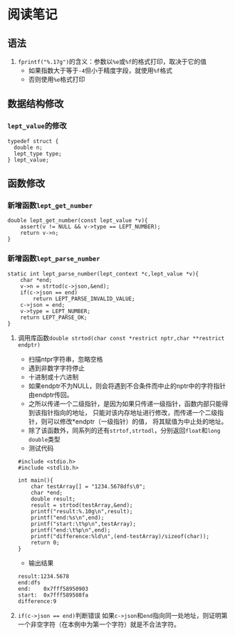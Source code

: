 # 阅读笔记
## 语法
1. `fprintf("%.17g")`的含义：参数以`%e`或`%f`的格式打印，取决于它的值
	* 如果指数大于等于`-4`但小于精度字段，就使用`%f`格式
	* 否则使用`%e`格式打印

## 数据结构修改
### `lept_value`的修改
```  
typedef struct {
  double n;
  lept_type type;
} lept_value;
```

## 函数修改
### 新增函数`lept_get_number`
```
double lept_get_number(const lept_value *v){
	assert(v != NULL && v->type == LEPT_NUMBER);
	return v->n;
}
```
### 新增函数`lept_parse_number`
```
static int lept_parse_number(lept_context *c,lept_value *v){
	char *end;
	v->n = strtod(c->json,&end);
	if(c->json == end)
		return LEPT_PARSE_INVALID_VALUE;
	c->json = end;
	v->type = LEPT_NUMBER;
	return LEPT_PARSE_OK;
}
```
1. 调用库函数`double strtod(char const *restrict nptr,char **restrict endptr)`
	* 扫描ntpr字符串，忽略空格
	* 遇到非数字字符停止
	* 十进制或十六进制
	* 如果endptr不为NULL，则会将遇到不合条件而中止的nptr中的字符指针由endptr传回。
	* 之所以传递一个二级指针，是因为如果只传递一级指针，函数内部只能得到该指针指向的地址，
	只能对该内存地址进行修改，而传递一个二级指针，则可以修改*endptr（一级指针）的值，
	将其赋值为中止处的地址。
	* 除了该函数外，同系列的还有`strtof,strtodl`，分别返回`float`和`long double`类型
	* 测试代码
	```
	#include <stdio.h>
	#include <stdlib.h>

	int main(){
		char testArray[] = "1234.5678dfs\0";
		char *end;
		double result;
		result = strtod(testArray,&end);
		printf("result:%.10g\n",result);
		printf("end:%s\n",end);
		printf("start:\t%p\n",testArray);
		printf("end:\t%p\n",end);
		printf("difference:%ld\n",(end-testArray)/sizeof(char));
		return 0;
	}
	```
	* 输出结果
	```
	result:1234.5678
	end:dfs
	end:	0x7fff58950903
	start:	0x7fff589508fa
	difference:9
	```
	
2. `if(c->json == end)`判断错误
	如果`c->json`和`end`指向同一处地址，则证明第一个非空字符（在本例中为第一个字符）就是不合法字符。